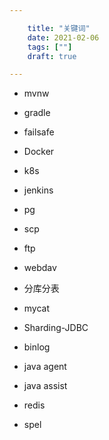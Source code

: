 ```yaml
---

    title: "关键词"
    date: 2021-02-06
    tags: [""]
    draft: true

---
```




* mvnw
* gradle
* failsafe
* Docker
* k8s
* jenkins
* pg

* scp
* ftp
* webdav
* 分库分表
* mycat
* Sharding-JDBC
* binlog
* java agent
* java assist
* redis
* spel